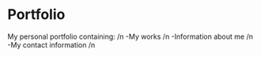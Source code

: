 # Portfolio
My personal portfolio containing:
/n
-My works
/n
-Information about me
/n
-My contact information
/n
